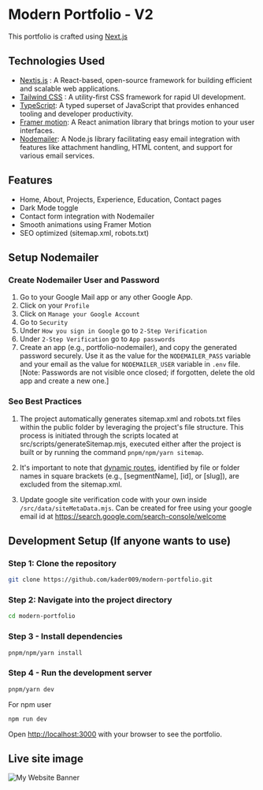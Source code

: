 # Modern Portfolio - V2

This portfolio is crafted using [Next.js](https://nextjs.org/)

## Technologies Used

- [Nextjs.js](https://nextjs.org/) : A React-based, open-source framework for building efficient and scalable web applications.
- [Tailwind CSS](https://tailwindcss.com) : A utility-first CSS framework for rapid UI development.
- [TypeScript](https://www.typescriptlang.org): A typed superset of JavaScript that provides enhanced tooling and developer productivity.
- [Framer motion](https://www.framer.com/motion/): A React animation library that brings motion to your user interfaces.
- [Nodemailer](https://nodemailer.com/): A Node.js library facilitating easy email integration with features like attachment handling, HTML content, and support for various email services.

## Features

- Home, About, Projects, Experience, Education, Contact pages
- Dark Mode toggle
- Contact form integration with Nodemailer
- Smooth animations using Framer Motion
- SEO optimized (sitemap.xml, robots.txt)


## Setup Nodemailer

### Create Nodemailer User and Password

1. Go to your Google Mail app or any other Google App.
2. Click on your `Profile`
3. Click on `Manage your Google Account`
4. Go to `Security`
5. Under `How you sign in Google` go to `2-Step Verification`
6. Under `2-Step Verification` go to `App passwords`
7. Create an app (e.g., portfolio-nodemailer), and copy the generated password securely. Use it as the value for the `NODEMAILER_PASS` variable and your email as the value for `NODEMAILER_USER` variable in `.env` file. [Note: Passwords are not visible once closed; if forgotten, delete the old app and create a new one.]

### Seo Best Practices

1. The project automatically generates sitemap.xml and robots.txt files within the public folder by leveraging the project's file structure. This process is initiated through the scripts located at src/scripts/generateSitemap.mjs, executed either after the project is built or by running the command `pnpm/npm/yarn sitemap`.

2. It's important to note that [dynamic routes](https://nextjs.org/docs/pages/building-your-application/routing/dynamic-routes), identified by file or folder names in square brackets (e.g., [segmentName], [id], or [slug]), are excluded from the sitemap.xml.

3. Update google site verification code with your own inside `/src/data/siteMetaData.mjs`. Can be created for free using your google email id at <https://search.google.com/search-console/welcome>

## Development Setup (If anyone wants to use)

### Step 1: Clone the repository
```bash 
git clone https://github.com/kader009/modern-portfolio.git
```

### Step 2: Navigate into the project directory
```bash 
cd modern-portfolio
```

### Step 3 - Install dependencies

```bash
pnpm/npm/yarn install
```

### Step 4 - Run the development server

```bash
pnpm/yarn dev
```

For npm user
```bash
npm run dev
```

Open [http://localhost:3000](http://localhost:3000) with your browser to see the portfolio.

## Live site image
![My Website Banner](https://i.ibb.co/FLzDtgqz/portfolio.webp)
